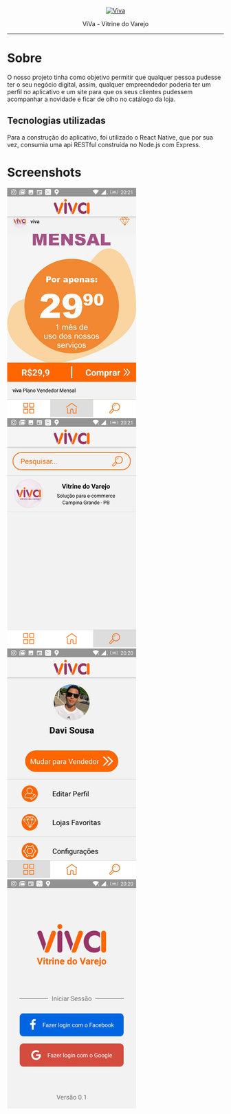 <p align="center">
  <a 
    href="https://viva-web.netlify.app/" 
    rel="noopener"
    target="_blank"
  >
 <img width=300px src="https://viva-web.netlify.app/static/media/logo.319e59ce.png" alt="Viva"></a>
</p>
<p align="center">
 ViVa - Vitrine do Varejo
</p>


---

# Sobre

O nosso projeto tinha como objetivo permitir que qualquer pessoa pudesse ter o seu negócio digital, assim, qualquer empreendedor poderia ter um perfil no aplicativo e um site para que os seus clientes pudessem acompanhar a novidade e ficar de olho no catálogo da loja.

## Tecnologias utilizadas

Para a construção do aplicativo, foi utilizado o React Native, que por sua vez, consumia uma api RESTful construída no Node.js com Express.

# Screenshots

<img src="./screenshots/1.jpeg" width="300px">
<img src="./screenshots/2.jpeg" width="300px">
<img src="./screenshots/3.jpeg" width="300px">
<img src="./screenshots/4.jpeg" width="300px">